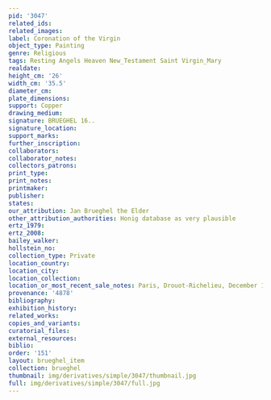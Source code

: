 ```yaml
---
pid: '3047'
related_ids: 
related_images: 
label: Coronation of the Virgin
object_type: Painting
genre: Religious
tags: Resting Angels Heaven New_Testament Saint Virgin_Mary
realdate: 
height_cm: '26'
width_cm: '35.5'
diameter_cm: 
plate_dimensions: 
support: Copper
drawing_medium: 
signature: BRUEGHEL 16..
signature_location: 
support_marks: 
further_inscription: 
collaborators: 
collaborator_notes: 
collectors_patrons: 
print_type: 
print_notes: 
printmaker: 
publisher: 
states: 
our_attribution: Jan Brueghel the Elder
other_attribution_authorities: Honig database as very plausible
ertz_1979: 
ertz_2008: 
bailey_walker: 
hollstein_no: 
collection_type: Private
location_country: 
location_city: 
location_collection: 
location_or_most_recent_sale_notes: Paris, Drouot-Richelieu, December 14, 1998
provenance: '4878'
bibliography: 
exhibition_history: 
related_works: 
copies_and_variants: 
curatorial_files: 
external_resources: 
biblio: 
order: '151'
layout: brueghel_item
collection: brueghel
thumbnail: img/derivatives/simple/3047/thumbnail.jpg
full: img/derivatives/simple/3047/full.jpg
---
```

